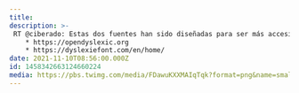 ```yaml
---
title: 
description: >-
 RT @ciberado: Estas dos fuentes han sido diseñadas para ser más accesibles para gente con dislexia. Voy a hacer experimentos para ver si puedo usarlas en las presentaciones.
    * https://opendyslexic.org
    * https://dyslexiefont.com/en/home/ 
date: 2021-11-10T08:56:00.000Z
id: 1458342663124660224
media: https://pbs.twimg.com/media/FDawuKXXMAIqTqk?format=png&name=small
---
```

